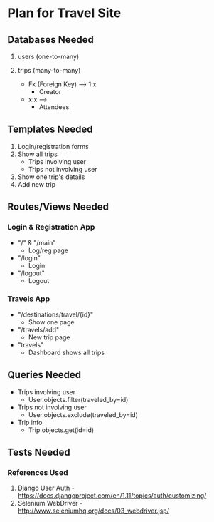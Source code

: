 # Plan for Travel Site
## Databases Needed
1. users (one-to-many)
2. trips (many-to-many)

    - Fk (Foreign Key) --> 1:x
        - Creator
    - x:x -->
        - Attendees

## Templates Needed
1. Login/registration forms
2. Show all trips
    - Trips involving user
    - Trips not involving user
3. Show one trip's details
4. Add new trip

## Routes/Views Needed
### Login & Registration App
- "/" & "/main"
    - Log/reg page
- "/login"
    - Login
- "/logout"
    - Logout
### Travels App
- "/destinations/travel/{id}"
    - Show one page
- "/travels/add"
    - New trip page
- "travels"
    - Dashboard shows all trips

## Queries Needed
- Trips involving user
    - User.objects.filter(traveled_by=id)
- Trips not involving user
    - User.objects.exclude(traveled_by=id)
- Trip info
    - Trip.objects.get(id=id)

## Tests Needed


### References Used
1. Django User Auth - <https://docs.djangoproject.com/en/1.11/topics/auth/customizing/>
2. Selenium WebDriver - <http://www.seleniumhq.org/docs/03_webdriver.jsp/>